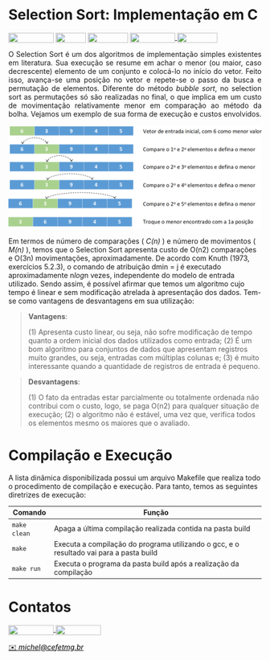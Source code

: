 # Selection Sort: Implementação em C

<div style="display: inline-block;">
<img align="center" height="20px" width="90px" src="https://img.shields.io/badge/Maintained%3F-yes-green.svg"/> 
<img align="center" height="20px" width="60px" src="https://img.shields.io/badge/C%2B%2B-00599C?style=for-the-badge&logo=c%2B%2B&logoColor=white"/> 
<img align="center" height="20px" width="80px" src="https://img.shields.io/badge/Made%20for-VSCode-1f425f.svg"/> 
<a href="https://github.com/mpiress/midpy/issues">
<img align="center" height="20px" width="90px" src="https://img.shields.io/badge/contributions-welcome-brightgreen.svg?style=flat"/>
<img align="center" height="20px" width="80px" src="https://badgen.net/badge/license/MIT/green"/>
</a> 
</div>

<p> </p>
<p> </p>

<p align="justify">
O Selection Sort é um dos algoritmos de implementação simples existentes em literatura. Sua execução se resume em achar o menor (ou maior, caso decrescente) elemento de um conjunto e colocá-lo no início do vetor. Feito isso, avança-se uma posição no vetor e repete-se o passo da busca e permutação de elementos. Diferente do método <i>bubble sort</i>, no selection sort as permutações só são realizadas no final, o que implica em um custo de movimentação relativamente menor em comparação ao método da bolha. Vejamos um exemplo de sua forma de execução e custos envolvidos.
</p>

<p align="center">
	<img src="imgs/selection.png"/> 
</p>

<p align="justify">

Em termos de número de comparações ( <i>C(n)</i> ) e número de movimentos ( <i>M(n)</i> ), temos que o Selection Sort apresenta custo de O(n2) comparações e O(3n) movimentações, aproximadamente. De acordo com Knuth (1973, exercícios 5.2.3), o comando de atribuição dmin = j é executado aproximadamente n<i>log</i>n vezes, independente do modelo de entrada utilizado. Sendo assim, é possível afirmar que temos um algoritmo cujo tempo é linear e sem modificação atrelada à apresentação dos dados. Tem-se como vantagens de desvantagens em sua utilização:

> <b>Vantagens</b>: 
>
>(1) Apresenta custo linear, ou seja, não sofre modificação de tempo quanto a ordem inicial dos dados utilizados como entrada; (2) É um bom algoritmo para conjuntos de dados que apresentam registros muito grandes, ou seja, entradas com múltiplas colunas e; (3) é muito interessante quando a quantidade de registros de entrada é pequeno.

> <b>Desvantagens</b>: 
>
>(1) O fato da entradas estar parcialmente ou totalmente ordenada não contribui com o custo, logo, se paga O(n2) para qualquer situação de execução; (2) o algoritmo não é estável, uma vez que, verifica todos os elementos mesmo os maiores que o avaliado.


</p>

# Compilação e Execução

A lista dinâmica disponibilizada possui um arquivo Makefile que realiza todo o procedimento de compilação e execução. Para tanto, temos as seguintes diretrizes de execução:


| Comando                |  Função                                                                                           |                     
| -----------------------| ------------------------------------------------------------------------------------------------- |
|  `make clean`          | Apaga a última compilação realizada contida na pasta build                                        |
|  `make`                | Executa a compilação do programa utilizando o gcc, e o resultado vai para a pasta build           |
|  `make run`            | Executa o programa da pasta build após a realização da compilação                                 |


# Contatos

<div style="display: inline-block;">
<a href="https://t.me/michelpires369">
<img align="center" height="20px" width="90px" src="https://img.shields.io/badge/Telegram-2CA5E0?style=for-the-badge&logo=telegram&logoColor=white"/> 
</a>

<a href="https://www.linkedin.com/in/michelpiressilva/">
<img align="center" height="20px" width="90px" src="https://img.shields.io/badge/LinkedIn-0077B5?style=for-the-badge&logo=linkedin&logoColor=white"/>
</a>

</div>

<p> </p>


<a style="color:black" href="mailto:michel@cefetmg.br?subject=[GitHub]%20Source%20Dynamic%20Lists">
✉️ <i>michel@cefetmg.br</i>
</a>
